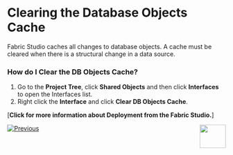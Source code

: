 # Clearing the Database Objects Cache

Fabric Studio caches all changes to database objects. A cache must be cleared when there is a structural change in a data source.

### How do I Clear the DB Objects Cache?

1.	Go to the **Project Tree**, click **Shared Objects** and then click **Interfaces** to open the Interfaces list.
2.	Right click the **Interface** and click **Clear DB Objects Cache**.

[**Click for more information about Deployment from the Fabric Studio.**] 

[![Previous](https://github.com/k2view-academy/K2View-Academy/blob/master/articles/images/Previous.png)](https://github.com/k2view-academy/K2View-Academy/blob/master/articles/05_DB_interfaces/07_deleting_disabling_an_interface.md)[<img align="right" width="60" height="54" src="https://github.com/k2view-academy/K2View-Academy/blob/master/articles/images/Next.png">](https://github.com/k2view-academy/K2View-Academy/blob/master/articles/05_DB_interfaces/09_fabric_API_for_DB_interfaces.md)
